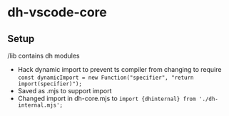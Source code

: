 # dh-vscode-core

## Setup

/lib contains dh modules

- Hack dynamic import to prevent ts compiler from changing to require `const dynamicImport = new Function("specifier", "return import(specifier)");`
- Saved as .mjs to support import
- Changed import in dh-core.mjs to `import {dhinternal} from './dh-internal.mjs';`
